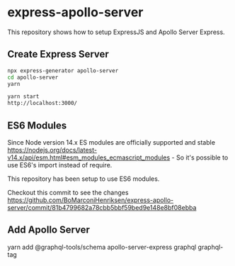 # express-apollo-server

This repository shows how to setup ExpressJS and Apollo Server Express.

## Create Express Server

```bash
npx express-generator apollo-server
cd apollo-server
yarn

yarn start
http://localhost:3000/
``` 

## ES6 Modules

Since Node version 14.x ES modules are officially supported and stable <https://nodejs.org/docs/latest-v14.x/api/esm.html#esm_modules_ecmascript_modules> - So it's possible to use ES6's import instead of require.

This repository has been setup to use ES6 modules.

Checkout this commit to see the changes <https://github.com/BoMarconiHenriksen/express-apollo-server/commit/81b4799682a78cbb5bbf59bed9e148e8bf08ebba>

## Add Apollo Server

yarn add @graphql-tools/schema apollo-server-express graphql graphql-tag
